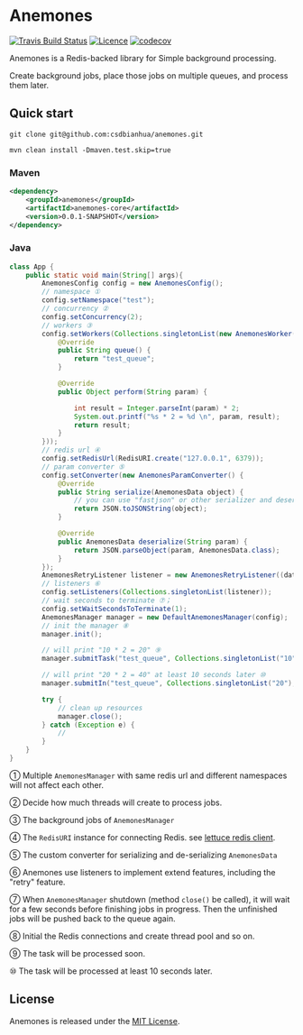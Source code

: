 Anemones 
==
[![Travis Build Status](https://travis-ci.org/csdbianhua/anemones.svg?branch=master)](https://travis-ci.org/csdbianhua/anemones)
[![Licence](https://img.shields.io/badge/license-MIT-green.svg)](https://github.com/csdbianhua/anemones/blob/master/LICENSE)
[![codecov](https://codecov.io/gh/csdbianhua/anemones/branch/master/graph/badge.svg)](https://codecov.io/gh/csdbianhua/anemones)

Anemones is a Redis-backed library for Simple background processing.

Create background jobs, place those jobs on multiple queues, and process them later.

## Quick start

`git clone git@github.com:csdbianhua/anemones.git`

`mvn clean install -Dmaven.test.skip=true`

### Maven

``` xml
<dependency>
    <groupId>anemones</groupId>
    <artifactId>anemones-core</artifactId>
    <version>0.0.1-SNAPSHOT</version>
</dependency>
```

### Java

```java
class App {
    public static void main(String[] args){
        AnemonesConfig config = new AnemonesConfig();
        // namespace ①
        config.setNamespace("test");
        // concurrency ②
        config.setConcurrency(2);
        // workers ③
        config.setWorkers(Collections.singletonList(new AnemonesWorker() {
            @Override
            public String queue() {
                return "test_queue";
            }

            @Override
            public Object perform(String param) {

                int result = Integer.parseInt(param) * 2;
                System.out.printf("%s * 2 = %d \n", param, result);
                return result;
            }
        }));
        // redis url ④
        config.setRedisUrl(RedisURI.create("127.0.0.1", 6379));
        // param converter ⑤
        config.setConverter(new AnemonesParamConverter() {
            @Override
            public String serialize(AnemonesData object) {
                // you can use "fastjson" or other serializer and deserializer
                return JSON.toJSONString(object);
            }

            @Override
            public AnemonesData deserialize(String param) {
                return JSON.parseObject(param, AnemonesData.class);
            }
        });
        AnemonesRetryListener listener = new AnemonesRetryListener((data, throwable) -> errConsumer = true);
        // listeners ⑥
        config.setListeners(Collections.singletonList(listener));
        // wait seconds to terminate ⑦；
        config.setWaitSecondsToTerminate(1);
        AnemonesManager manager = new DefaultAnemonesManager(config);
        // init the manager ⑧
        manager.init();

        // will print "10 * 2 = 20" ⑨
        manager.submitTask("test_queue", Collections.singletonList("10"));

        // will print "20 * 2 = 40" at least 10 seconds later ⑩
        manager.submitIn("test_queue", Collections.singletonList("20"), 10, TimeUnit.SECONDS);

        try {
            // clean up resources
            manager.close();
        } catch (Exception e) {
            //
        }
    }
}
```

① Multiple `AnemonesManager` with same redis url and different namespaces will not affect each other.

② Decide how much threads will create to process jobs.

③ The background jobs of `AnemonesManager`

④ The `RedisURI` instance for connecting Redis. see [lettuce redis client](https://github.com/lettuce-io/lettuce-core/wiki/Redis-URI-and-connection-details).

⑤ The custom converter for serializing and de-serializing `AnemonesData`

⑥ Anemones use listeners to implement extend features, including the "retry" feature.

⑦ When `AnemonesManager` shutdown (method `close()` be called), it will wait for a few seconds before finishing jobs in progress.
Then the unfinished jobs will be pushed back to the queue again.

⑧ Initial the Redis connections and create thread pool and so on.

⑨ The task will be processed soon.

⑩ The task will be processed at least 10 seconds later.

## License
Anemones is released under the [MIT License](https://github.com/csdbianhua/anemones/blob/master/LICENSE).
